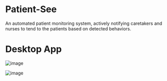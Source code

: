 # Patient-See
An automated patient monitoring system, actively notifying caretakers and nurses to tend to the patients based on detected behaviors.

# Desktop App
![image](https://github.com/JoeFarag-00/MediWatch-DT/assets/88057098/167074a5-1f4d-439e-9d40-a918b69aca02)

![image](https://github.com/JoeFarag-00/Patient-See/assets/88057098/61a37f35-79da-4c2d-aa33-57c93ca3a86e)
